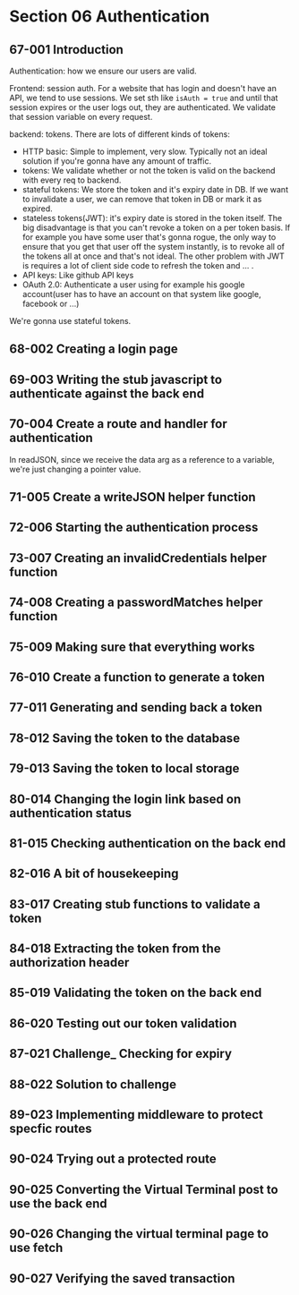 # Section 06 Authentication

## 67-001 Introduction
Authentication: how we ensure our users are valid.

Frontend: session auth. For a website that has login and doesn't have an API, we tend to use sessions. We set sth like `isAuth = true` and
until that session expires or the user logs out, they are authenticated. We validate that session variable on every request.

backend: tokens. There are lots of different kinds of tokens:
- HTTP basic: Simple to implement, very slow. Typically not an ideal solution if you're gonna have any amount of traffic.
- tokens: We validate whether or not the token is valid on the backend with every req to backend.
- stateful tokens: We store the token and it's expiry date in DB. If we want to invalidate a user, we can remove that token in
DB or mark it as expired.
- stateless tokens(JWT): it's expiry date is stored in the token itself. The big disadvantage is that you can't revoke a token on a per token basis.
If for example you have some user that's gonna rogue, the only way to ensure that you get that user off the system instantly, is to revoke
all of the tokens all at once and that's not ideal. The other problem with JWT is requires a lot of client side code to refresh the token and ... .
- API keys: Like github API keys
- OAuth 2.0: Authenticate a user using for example his google account(user has to have an account on that system like google, facebook or ...)

We're gonna use stateful tokens.

## 68-002 Creating a login page

## 69-003 Writing the stub javascript to authenticate against the back end

## 70-004 Create a route and handler for authentication
In readJSON, since we receive the data arg as a reference to a variable, we're just changing a pointer value.

## 71-005 Create a writeJSON helper function
## 72-006 Starting the authentication process
## 73-007 Creating an invalidCredentials helper function
## 74-008 Creating a passwordMatches helper function
## 75-009 Making sure that everything works
## 76-010 Create a function to generate a token
## 77-011 Generating and sending back a token
## 78-012 Saving the token to the database
## 79-013 Saving the token to local storage
## 80-014 Changing the login link based on authentication status
## 81-015 Checking authentication on the back end
## 82-016 A bit of housekeeping
## 83-017 Creating stub functions to validate a token
## 84-018 Extracting the token from the authorization header
## 85-019 Validating the token on the back end
## 86-020 Testing out our token validation
## 87-021 Challenge_ Checking for expiry
## 88-022 Solution to challenge
## 89-023 Implementing middleware to protect specfic routes
## 90-024 Trying out a protected route
## 90-025 Converting the Virtual Terminal post to use the back end
## 90-026 Changing the virtual terminal page to use fetch
## 90-027 Verifying the saved transaction